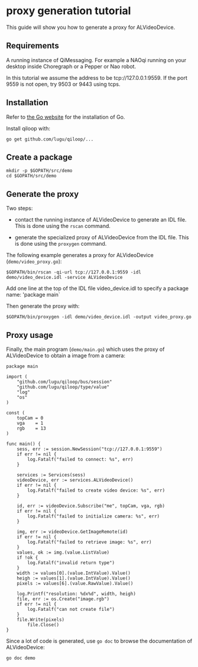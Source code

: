 # proxy generation tutorial

This guide will show you how to generate a proxy for ALVideoDevice.

## Requirements

A running instance of QiMessaging. For example a NAOqi running on your
desktop inside Choregraph or a Pepper or Nao robot.

In this tutorial we assume the address to be tcp://127.0.0.1:9559.
If the port 9559 is not open, try 9503 or 9443 using tcps.

## Installation

Refer to [the Go website](https://golang.org) for the installation of
Go.

Install qiloop with:

```
go get github.com/lugu/qiloop/...
```

## Create a package

```
mkdir -p $GOPATH/src/demo
cd $GOPATH/src/demo
```

## Generate the proxy

Two steps:
- contact the running instance of ALVideoDevice to generate an IDL
  file. This is done using the `rscan` command.

- generate the specialized proxy of ALVideoDevice from the IDL file.
  This is done using the `proxygen` command.

The following example generates a proxy for ALVideoDevice (`demo/video_proxy.go`):

```
$GOPATH/bin/rscan -qi-url tcp://127.0.0.1:9559 -idl demo/video_device.idl -service ALVideoDevice
```

Add one line at the top of the IDL file video_device.idl to specify a
package name:
'package main`

Then generate the proxy with:
```
$GOPATH/bin/proxygen -idl demo/video_device.idl -output video_proxy.go
```


## Proxy usage

Finally, the main program (`demo/main.go`) which uses the proxy of
ALVideoDevice to obtain a image from a camera:

```golang
package main

import (
	"github.com/lugu/qiloop/bus/session"
	"github.com/lugu/qiloop/type/value"
	"log"
	"os"
)

const (
	topCam = 0
	vga    = 1
	rgb    = 13
)

func main() {
	sess, err := session.NewSession("tcp://127.0.0.1:9559")
	if err != nil {
		log.Fatalf("failed to connect: %s", err)
	}

	services := Services(sess)
	videoDevice, err := services.ALVideoDevice()
	if err != nil {
		log.Fatalf("failed to create video device: %s", err)
	}

	id, err := videoDevice.Subscribe("me", topCam, vga, rgb)
	if err != nil {
		log.Fatalf("failed to initialize camera: %s", err)
	}

	img, err := videoDevice.GetImageRemote(id)
	if err != nil {
		log.Fatalf("failed to retrieve image: %s", err)
	}
	values, ok := img.(value.ListValue)
	if !ok {
		log.Fatalf("invalid return type")
	}
	width := values[0].(value.IntValue).Value()
	heigh := values[1].(value.IntValue).Value()
	pixels := values[6].(value.RawValue).Value()

	log.Printf("resolution: %dx%d", width, heigh)
	file, err := os.Create("image.rgb")
	if err != nil {
		log.Fatalf("can not create file")
	}
	file.Write(pixels)
        file.Close()
}
```

Since a lot of code is generated, use `go doc` to browse the
documentation of ALVideoDevice:
```
go doc demo

```
